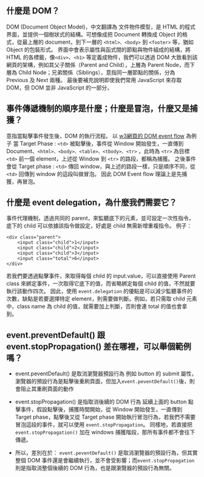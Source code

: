 ## 什麼是 DOM？

DOM (Document Object Model)，中文翻譯為 文件物件模型，是 HTML 的程式界面，並提供一個樹狀式的結構。可想像成把 Document 轉換成 Object 的格式，從最上層的 document，到下一層的 `<html>、<body>` 到 `<footer>` 等，猶如 Object 的包裝形式。
界面中會表示屬性與函式間的節點與物件組成的結構，將 HTML 的各標籤，像`<div>`、`<h1>` 等定義成物件，我們可以透過 DOM 大致看到該網頁的架構，例如其父子關係（Parent and Child），上層為 Parent Node，而下層為 Child Node；兄弟關係（Siblings），意指同一層節點的關係，分為 Previous 及 Next 兩種。
最後要補充說明即使我們常用 JavaScript 來存取 DOM，但 DOM 並非 JavaScript 的一部分，


## 事件傳遞機制的順序是什麼；什麼是冒泡，什麼又是捕獲？

意指當點擊事件發生後，DOM 的執行流程。
以 [w3網頁的 DOM event flow](https://www.w3.org/TR/DOM-Level-3-Events/#event-flow) 為例子
當 Target Phase : `<td>` 被點擊後，事件從 Window 開始發生，一直傳到 Document、`<html>、<body>、<table>、<tbody>、<tr>` ，此時為 `<tr>` 為目標 `<td>` 前一個 element，上述從 Window 到 `<tr>` 的路段，都稱為捕獲。
之後事件會從 Target phase : `<td>` 傳回 window，與上述的路段一樣，只是順序不同，從 `<td>` 回傳到 window 的這段叫做冒泡。
因此 DOM Event flow 理論上是先捕獲，再冒泡。 


## 什麼是 event delegation，為什麼我們需要它？

事件代理機制，透過共同的 parent，來監聽底下的元素，並可設定一次性指令，底下的 child 可以依據該指令做設定，好處是 child 無需新增重複指令。
例子：
```
<div class="parent">
	<input class="child">1</input>
	<input class="child">2</input>
	<input class="child">3</input>
	<input class="total">6</input>
</div>
```
若我們要透過點擊事件，來取得每個 child 的 input.value，可以直接使用 Parent class 來綁定事件，一次取得它底下的值，而省略綁定每個 child 的值，不然就要執行該動作四次。
因此，使用 `event.delegation` 的優點是可以減少監聽事件的次數，缺點是若要選擇特定 element，則需要做判斷。例如，若只需取 child 元素中，class name 為 child 的值，就需要加上判斷，否則會連 total 的值也會拿到。



## event.preventDefault() 跟 event.stopPropagation() 差在哪裡，可以舉個範例嗎？

- event.peventDefault() 是取消瀏覽器預設行為
例如 button 的 submit 屬性，瀏覽器的預設行為是點擊後重刷頁面，但加入`event.peventDefault()`後，則會阻止其重刷頁面的動作
 
- event.stopPropagation() 是指取消後續的 DOM 行為
延續上面的 button 點擊事件，假設點擊後，捕獲時間開始，從 Window 開始發生，一直傳到 Target phase，點擊後又從 Target phase 開始執行冒泡行為，若我們不需要冒泡這段的事件，就可以使用 `event.stopPropagation`。
同樣地，若直接把 `event.stopPropagation()` 加在 windows 捕獲階段，那所有事件都不會往下傳遞。

- 所以，差別在於：
`event.peventDefault()` 是取消瀏覽器的預設行為，但其實整個 DOM 事件還是會繼續執行，並不會受影響；而`event.stopPropagation` 則是指取消整個後續的 DOM 行為，也是跟瀏覽器的預設行為無關。